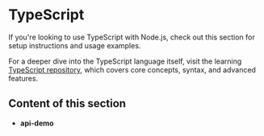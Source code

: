 # TypeScript

If you're looking to use TypeScript with Node.js, check out this section for setup instructions and usage examples.

For a deeper dive into the TypeScript language itself, visit the learning [TypeScript repository](https://github.com/BZIvanov/Learning-Typescript), which covers core concepts, syntax, and advanced features.

## Content of this section

- **api-demo**
